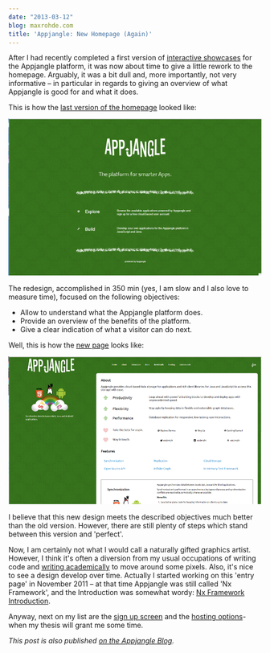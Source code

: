 ```yaml
---
date: "2013-03-12"
blog: maxrohde.com
title: 'Appjangle: New Homepage (Again)'
---
```


After I had recently completed a first version of [interactive showcases](http://appjangle.blogspot.com/2013/02/appjangle-showcase-released.html) for the Appjangle platform, it was now about time to give a little rework to the homepage. Arguably, it was a bit dull and, more importantly, not very informative – in particular in regards to giving an overview of what Appjangle is good for and what it does.

This is how the [last version of the homepage](http://appjangle.blogspot.com/2012/10/appjanglecom-redesign-coming.html) looked like:

![](images/031213_2138_appjanglene1.png)

The redesign, accomplished in 350 min (yes, I am slow and I also love to measure time), focused on the following objectives:

- Allow to understand what the Appjangle platform does.
- Provide an overview of the benefits of the platform.
- Give a clear indication of what a visitor can do next.

Well, this is how the [new page](http://appjangle.com) looks like:

![](images/031213_2138_appjanglene2.png)

I believe that this new design meets the described objectives much better than the old version. However, there are still plenty of steps which stand between this version and 'perfect'.

Now, I am certainly not what I would call a naturally gifted graphics artist. However, I think it's often a diversion from my usual occupations of writing code and [writing academically](http://www.mxro.de/short-cv) to move around some pixels. Also, it's nice to see a design develop over time. Actually I started working on this 'entry page' in November 2011 – at that time Appjangle was still called 'Nx Framework', and the Introduction was somewhat wordy: [Nx Framework Introduction](https://sites.google.com/site/thecloudnexus/).

Anyway, next on my list are the [sign up screen](http://appjangle.com/signup) and the [hosting options](http://appjangle.com/hosting)\- when my thesis will grant me some time.

_This post is also published [on the Appjangle Blog](http://appjangle.blogspot.co.nz/2013/03/after-i-had-recently-completed-first.html)._